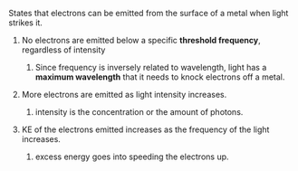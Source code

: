 
States that electrons can be emitted from the surface of a metal when light strikes it.

1. No electrons are emitted below a specific **threshold frequency**, regardless of intensity
	1. Since frequency is inversely related to wavelength, light has a **maximum wavelength** that it needs to knock electrons off a metal.

1. More electrons are emitted as light intensity increases.
	1. intensity is the concentration or the amount of photons.

1. KE of the electrons emitted increases as the frequency of the light increases.
	1. excess energy goes into speeding the electrons up.




